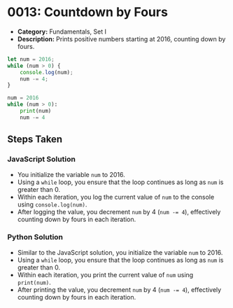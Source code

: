 # 0013: Countdown by Fours

- **Category:** Fundamentals, Set I
- **Description:** Prints positive numbers starting at 2016, counting down by fours.


```js
let num = 2016;
while (num > 0) {
    console.log(num);
    num -= 4;
}
```

```py
num = 2016
while (num > 0):
    print(num)
    num -= 4
```

## Steps Taken

### JavaScript Solution
   - You initialize the variable `num` to 2016.
   - Using a `while` loop, you ensure that the loop continues as long as `num` is greater than 0.
   - Within each iteration, you log the current value of `num` to the console using `console.log(num)`.
   - After logging the value, you decrement `num` by 4 (`num -= 4`), effectively counting down by fours in each iteration.

### Python Solution
   - Similar to the JavaScript solution, you initialize the variable `num` to 2016.
   - Using a `while` loop, you ensure that the loop continues as long as `num` is greater than 0.
   - Within each iteration, you print the current value of `num` using `print(num)`.
   - After printing the value, you decrement `num` by 4 (`num -= 4`), effectively counting down by fours in each iteration.
